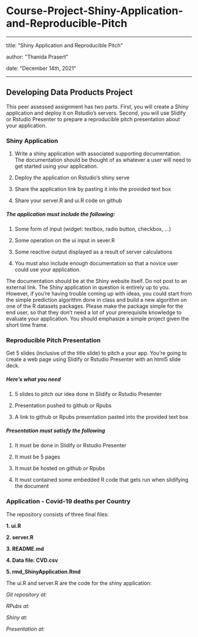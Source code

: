 # Course-Project-Shiny-Application-and-Reproducible-Pitch

---
title: "Shiny Application and Reproducible Pitch"

author: "Thanida Prasert"

date: "December 14th, 2021"

---



## Developing Data Products Project

This peer assessed assignment has two parts. First, you will create a Shiny application and deploy it on Rstudio’s servers. Second, you will use Slidify or Rstudio Presenter to prepare a reproducible pitch presentation about your application.

### Shiny Application

1. Write a shiny application with associated supporting documentation. The documentation should be thought of as whatever a user will need to get started using your application.

2. Deploy the application on Rstudio’s shiny serve

3. Share the application link by pasting it into the provided text box

4. Share your server.R and ui.R code on github


##### The application must include the following:

1. Some form of input (widget: textbox, radio button, checkbox, …)

2. Some operation on the ui input in sever.R

3. Some reactive output displayed as a result of server calculations

4. You must also include enough documentation so that a novice user could use your application.


The documentation should be at the Shiny website itself. Do not post to an external link. The Shiny application in question is entirely up to you. However, if you’re having trouble coming up with ideas, you could start from the simple prediction algorithm done in class and build a new algorithm on one of the R datasets packages. Please make the package simple for the end user, so that they don’t need a lot of your prerequisite knowledge to evaluate your application. You should emphasize a simple project given the short time frame.


### Reproducible Pitch Presentation

Get 5 slides (inclusive of the title slide) to pitch a your app. You’re going to create a web page using Slidify or Rstudio Presenter with an html5 slide deck.

##### Here’s what you need

1. 5 slides to pitch our idea done in Slidify or Rstudio Presenter

2. Presentation pushed to github or Rpubs

3. A link to github or Rpubs presentation pasted into the provided text box

##### Presentation must satisfy the following

1. It must be done in Slidify or Rstudio Presenter

2. It must be 5 pages

3. It must be hosted on github or Rpubs

4. It must contained some embedded R code that gets run when slidifying the document


### Application - Covid-19 deaths per Country
The repository consists of three final files:

**1. ui.R**

**2. server.R**

**3. README.md**

**4. Data file: CVD.csv**

**5. rmd_ShinyApplication.Rmd**

The ui.R and server.R are the code for the shiny application: 


*Git repository at:*

*RPubs at:*

*Shiny at:*

*Presentation at:*
